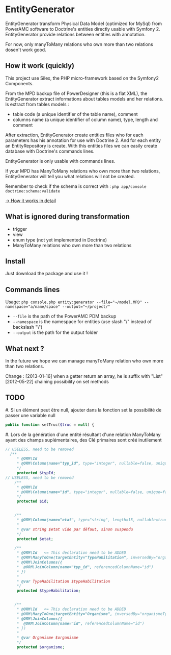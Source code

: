 EntityGenerator
===============

EntityGenerator transform Physical Data Model (optimized for MySql) from PowerAMC software to Doctrine's entities directly usable with Symfony 2.
EntityGenerator provide relations between entities with annotation.

For now, only manyToMany relations who own more than two relations dosen't work good.


How it work (quickly)
-----------
This project use Silex, the PHP micro-framework based on the Symfony2 Components.

From the MPD backup file of PowerDesigner (this is a flat XML), the EntityGenerator extract informations about tables models and her relations.
Is extract from tables models :
- table code (a unique identifier of the table name), comment
- columns name (a unique identifier of column name), type, length and comment

After extraction, EntityGenerator create entities files who for each parameters has his annotation for use with Doctrine 2.
And for each entity an EntityRepository is create.
With this entities files we can easily create database with Doctrine's commands lines.


EntityGenerator is only usable with commands lines.

If your MPD has ManyToMany relations who own more than two relations, EntityGenerator will tell you what relations will not be created.

Remember to check if the schema is correct with :
`php app/console doctrine:schema:validate`

[-> How it works in detail](src/doc/index.md)

What is ignored during transformation
-------------------------------------
- trigger
- view
- enum type (not yet implemented in Doctrine)
- ManyToMany relations who own more than two relations


Install
-------
Just download the package and use it !


Commands lines
--------------
Usage: `php console.php entity:generator --file="~/model.MPD" --namespace="a/name/space" --output="~/project/"`
- `--file` is the path of the PowerAMC PDM backup
- `--namespace` is the namespace for entities (use slash "/" instead of backslash "\\")
- `--output` is the path for the output folder


What next ?
-----------
In the future we hope we can manage manyToMany relation who own more than two relations.


Change : 
[2013-01-16] when a getter return an array, he is suffix with "List"
[2012-05-22] chaining possibility on set methods

TODO
----
#. Si un élément peut être null, ajouter dans la fonction set la possibilité de passer une variable null
```php
public function setTruc($truc = null) {
```

#. Lors de la génération d'une entité résultant d'une relation ManyToMany ayant des champs suplémentaires, des Clé primaires sont créé inutilement
```php
// USELESS, need to be removed
  /**
     * @ORM\Id
     * @ORM\Column(name="typ_id", type="integer", nullable=false, unique=false)
     */
     protected $typId;
// USELESS, need to be removed
    /**
     * @ORM\Id
     * @ORM\Column(name="id", type="integer", nullable=false, unique=false)
     */
     protected $id;


    /**
     * @ORM\Column(name="etat", type="string", length=15, nullable=true)
     *
     * @var string $etat vide par défaut, sinon suspendu
     */
     protected $etat;

    /**
     * @ORM\Id   <= This declaration need to be ADDED
     * @ORM\ManyToOne(targetEntity="TypeHabilitation", inversedBy="organismeTypeHabilitationList", cascade={"persist", "merge"})
     * @ORM\JoinColumns({
     *  @ORM\JoinColumn(name="typ_id", referencedColumnName="id")
     * })
     *
     * @var TypeHabilitation $typeHabilitation
     */
     protected $typeHabilitation;


    /**
     * @ORM\Id   <= This declaration need to be ADDED
     * @ORM\ManyToOne(targetEntity="Organisme", inversedBy="organismeTypeHabilitationList", cascade={"persist", "merge"})
     * @ORM\JoinColumns({
     *  @ORM\JoinColumn(name="id", referencedColumnName="id")
     * })
     *
     * @var Organisme $organisme
     */
     protected $organisme;
```